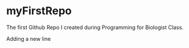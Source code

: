 # myFirstRepo
The first Github Repo I created during  Programming for Biologist Class.

Adding a new line
